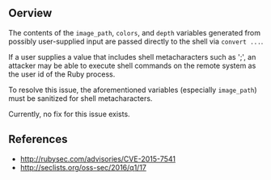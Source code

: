 ## Oerview
The contents of the `image_path`, `colors`, and `depth` variables generated
from possibly user-supplied input are passed directly to the shell via
`convert ...`.

If a user supplies a value that includes shell metacharacters such as ';', an
attacker may be able to execute shell commands on the remote system as the
user id of the Ruby process.

To resolve this issue, the aforementioned variables (especially `image_path`)
must be sanitized for shell metacharacters.

Currently, no fix for this issue exists.


## References
- http://rubysec.com/advisories/CVE-2015-7541
- http://seclists.org/oss-sec/2016/q1/17
